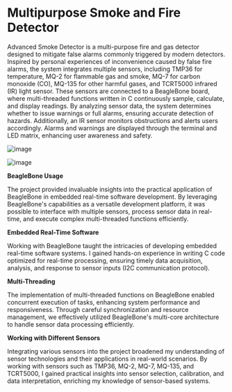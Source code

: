 # **Multipurpose Smoke and Fire Detector**

Advanced Smoke Detector is a multi-purpose fire and gas detector designed to mitigate false alarms commonly triggered by modern detectors. Inspired by personal experiences of inconvenience caused by false fire alarms, the system integrates multiple sensors, including TMP36 for temperature, MQ-2 for flammable gas and smoke, MQ-7 for carbon monoxide (CO), MQ-135 for other harmful gases, and TCRT5000 infrared (IR) light sensor. These sensors are connected to a BeagleBone board, where multi-threaded functions written in C continuously sample, calculate, and display readings. By analyzing sensor data, the system determines whether to issue warnings or full alarms, ensuring accurate detection of hazards. Additionally, an IR sensor monitors obstructions and alerts users accordingly. Alarms and warnings are displayed through the terminal and LED matrix, enhancing user awareness and safety.

![image](https://github.com/user-attachments/assets/4deaa3af-ff9f-4018-a03c-a7f679dbc4ca)

![image](https://github.com/user-attachments/assets/c43ff50d-a0be-49ca-961a-55a0d81022e5)

**BeagleBone Usage**

The project provided invaluable insights into the practical application of BeagleBone in embedded real-time software development. By leveraging BeagleBone's capabilities as a versatile development platform, it was possible to interface with multiple sensors, process sensor data in real-time, and execute complex multi-threaded functions efficiently.

**Embedded Real-Time Software**

Working with BeagleBone taught the intricacies of developing embedded real-time software systems. I gained hands-on experience in writing C code optimized for real-time processing, ensuring timely data acquisition, analysis, and response to sensor inputs (I2C communication protocol).

**Multi-Threading**

The implementation of multi-threaded functions on BeagleBone enabled concurrent execution of tasks, enhancing system performance and responsiveness. Through careful synchronization and resource management, we effectively utilized BeagleBone's multi-core architecture to handle sensor data processing efficiently.

**Working with Different Sensors**

Integrating various sensors into the project broadened my understanding of sensor technologies and their applications in real-world scenarios. By working with sensors such as TMP36, MQ-2, MQ-7, MQ-135, and TCRT5000, I gained practical insights into sensor selection, calibration, and data interpretation, enriching my knowledge of sensor-based systems.


